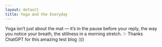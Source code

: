 ```yaml
---
layout: default
title: Yoga and the Everyday
---
```


Yoga isn’t just about the mat — it’s in the pause before your reply, the way you notice your breath, the stillness in a morning stretch. ✨ Thanks ChatGPT for this amazing test blog :)))

